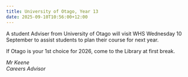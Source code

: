 ```yaml
---
title: University of Otago, Year 13
date: 2025-09-10T10:56:00+12:00
---
```

A student Adviser from University of Otago will visit WHS Wednesday 10 September to assist students to plan their course for next year.  

If Otago is your 1st choice for 2026, come to the Library at first break.

*Mr Keene  
Careers Advisor*

